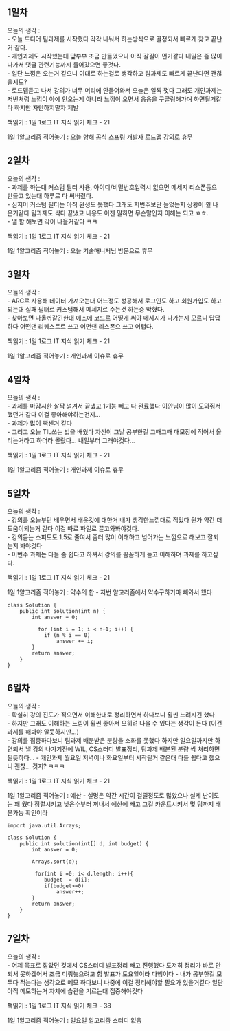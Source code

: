 ## 1일차 

오늘의 생각 :   
    - 오늘 드디어 팀과제를 시작했다 각각 나눠서 하는방식으로 결정되서 빠르게 찾고 끝난거 같다.  
    - 개인과제도 시작했는대 앞부부 조금 만들었으나 아직 갈길이 먼거같다 내일은 좀 많이 나가서 댓글 관련기능까지 들어갔으면 좋것다.  
    - 일단 느낌은 오는거 같으니 이대로 하는걸로 생각하고 팀과제도 빠르게 끝난다면 괜찮을지도?   
    - 로드맵듣고 나서 강의가 너무 머리에 안들어와서 오늘은 일찍 껏다 그래도 개인과제는 저번처럼 느낌이 아에 안오는게 아니라 느낌이 오면서 응용을 구글링해가며 하면될거같다 하지만 자만하지말자 제발
    
책읽기 : 1일 1로그 IT 지식 읽기 체크 - 21
    
1일 1알고리즘 적어놓기 : 오늘 항해 공식 스프링 개발자 로드맵 강의로 휴무


## 2일차 

오늘의 생각 :   
    - 과제를 하는대 커스텀 필터 사용, 아이디/비밀번호입력시 없으면 메세지 리스폰등으 만들고 있는대 하루르 다 써버렸다.  
    - 심지어 커스텀 필터는 아직 완성도 못했다 그래도 저번주보단 늘었는지 상황이 훨 나은거같다 팀과제도 싹다 끝냈고 내용도 이젠 말하면 무슨말인지 이해는 되고 ㅎㅎ.  
    - 낼 함 해보면 각이 나올거같다 ㅋㅋ
    
책읽기 : 1일 1로그 IT 지식 읽기 체크 - 21
    
1일 1알고리즘 적어놓기 : 오늘 기술매니저님 방문으로 휴무


## 3일차 

오늘의 생각 :   
    - ARC르 사용해 데이터 가져오는대 어느정도 성공해서 로그인도 하고 회원가입도 하고 되는대 실패 필터르 커스텀해서 메세지르 주는것 하는중 막혔다.  
    - 찾아보면 나올꺼같긴한대 애초에 코드르 어떻게 써야 메세지가 나가는지 모르니 답답하다 어떤댄 리퀘스트르 쓰고 어떤댄 리스폰으 쓰고 어렵다.   
    
    
책읽기 : 1일 1로그 IT 지식 읽기 체크 - 21
    
1일 1알고리즘 적어놓기 : 개인과제 이슈로 휴무



## 4일차 

오늘의 생각 :   
    - 과제를 마감시한 살짝 넘겨서 끝냈고 1기능 빼고 다 완료했다 이안님이 많이 도와줘서 했던거 같다 이걸 좋아해야하는건지...   
    - 과제가 많이 빡센거 같다   
    - 그리고 오늘 TIL쓰는 법을 배웠다 자신이 그날 공부한걸 그때그때 매모장에 적어서 올리는거라고 하더라 몰랐다... 내일부터 그래야것다...   
    
    
책읽기 : 1일 1로그 IT 지식 읽기 체크 - 21
    
1일 1알고리즘 적어놓기 : 개인과제 이슈로 휴무


## 5일차 

오늘의 생각 :   
    - 강의를 오늘부턴 배우면서 배운것에 대한거 내가 생각한느낌대로 적었다 뭔가 약간 더 도움이되는거 같다 이걸 따로 파일로 끌고와봐야것다.  
    - 강의듣는 스피도도 1.5로 줄여서 좀더 많이 이해하고 넘어가는 느낌으로 해보고 잘되는지 봐야것다   
    - 이번주 과제는 다들 좀 쉽다고 하셔서 강의를 꼼꼼하게 듣고 이해하며 과제를 하고싶다.    
    
책읽기 : 1일 1로그 IT 지식 읽기 체크 - 21
    
1일 1알고리즘 적어놓기 : 약수의 합 - 저번 알고리즘에서 약수구하기마 빼와서 했다

    class Solution {
        public int solution(int n) {
            int answer = 0;

              for (int i = 1; i < n+1; i++) {
                if (n % i == 0)
                    answer += i;
            }
            return answer;
        }
    }


## 6일차 

오늘의 생각 :   
    - 확실히 강의 진도가 적으면서 이해한대로 정리하면서 하다보니 훨씬 느려지긴 했다   
    - 하지만 그래도 이해하는 느낌이 훨씬 좋아서 오히려 나을 수 있다는 생각이 든다 (이건 과제를 해봐야 알듯하지만...)   
    - 강의를 집중하다보니 팀과제 배분받은 분량을 소화를 못했다 하지만 일요일까지만 하면되서 낼 강의 나가기전에 WIL, CS스터디 발표정리, 팀과제 배분된 분량 싹 처리하면 될듯하다...
    - 개인과제 월요일 저녁이나 화요일부터 시작될거 같은대 다들 쉽다고 했으니 괜찮... 것지? ㅋㅋㅋ
    
책읽기 : 1일 1로그 IT 지식 읽기 체크 - 21
    
1일 1알고리즘 적어놓기 : 예산 - 설명은 약간 시간이 걸릴정도로 많았으나 실제 난이도는 꽤 웠다 정렬시키고 낮은수부터 꺼내서 예산에 빼고 그걸 카운트시켜서 몇 팀까지 배분가능 확인이라

    import java.util.Arrays;

    class Solution {
        public int solution(int[] d, int budget) {
            int answer = 0;

            Arrays.sort(d);

             for(int i =0; i< d.length; i++){
                budget -= d[i];
                if(budget>=0)
                    answer++;
            }        
            return answer;
        }
    }
    
  
## 7일차 

오늘의 생각 :   
    - 어제 목표로 잡았던 것에서 CS스터디 발표정리 빼고 진행했다 도저히 정리가 바로 안되서 못하겠어서 조금 미뤄놓으려고 함 발표가 토요일이라 다행이다
    - 내가 공부한걸 모두다 적는다는 생각으로 메모 하다보니 나중에 이걸 정리해야할 필요가 있을거같다 일단 아직 메모하는거 자체에 습관을 기르는대 집중해야것다
    
    
책읽기 : 1일 1로그 IT 지식 읽기 체크 - 38
    
1일 1알고리즘 적어놓기 : 일요일 알고리즘 스터디 없음

   
